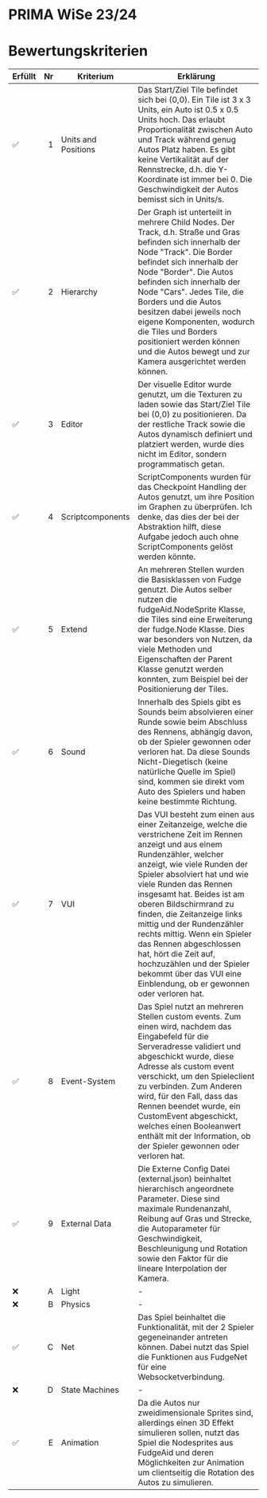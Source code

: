 # PRIMA WiSe 23/24

# Bewertungskriterien
| Erfüllt | Nr | Kriterium           | Erklärung                                                                                                                                     |
|---|---:|---------------------|-------------------------------------------------------------------------------------------------------------------------------------------------|
| ✅ |  1 | Units and Positions | Das Start/Ziel Tile befindet sich bei (0,0). Ein Tile ist 3 x 3 Units, ein Auto ist 0.5 x 0.5 Units hoch. Das erlaubt Proportionalität zwischen Auto und Track während genug Autos Platz haben. Es gibt keine Vertikalität auf der Rennstrecke, d.h. die Y-Koordinate ist immer bei 0. Die Geschwindigkeit der Autos bemisst sich in Units/s.                                                                |
| ✅ |  2 | Hierarchy           | Der Graph ist unterteilt in mehrere Child Nodes. Der Track, d.h. Straße und Gras befinden sich innerhalb der Node "Track". Die Border befindet sich innerhalb der Node "Border". Die Autos befinden sich innerhalb der Node "Cars". Jedes Tile, die Borders und die Autos besitzen dabei jeweils noch eigene Komponenten, wodurch die Tiles und Borders positioniert werden können und die Autos bewegt und zur Kamera ausgerichtet werden können.                                                                              |
| ✅ |  3 | Editor              | Der visuelle Editor wurde genutzt, um die Texturen zu laden sowie das Start/Ziel Tile bei (0,0) zu positionieren. Da der restliche Track sowie die Autos dynamisch definiert und platziert werden, wurde dies nicht im Editor, sondern programmatisch getan.                                                                |
| ✅ |  4 | Scriptcomponents    | ScriptComponents wurden für das Checkpoint Handling der Autos genutzt, um ihre Position im Graphen zu überprüfen. Ich denke, das dies der bei der Abstraktion hilft, diese Aufgabe jedoch auch ohne ScriptComponents gelöst werden könnte.                                                            |
| ✅ |  5 | Extend              | An mehreren Stellen wurden die Basisklassen von Fudge genutzt. Die Autos selber nutzen die fudgeAid.NodeSprite Klasse, die Tiles sind eine Erweiterung der fudge.Node Klasse. Dies war besonders von Nutzen, da viele Methoden und Eigenschaften der Parent Klasse genutzt werden konnten, zum Beispiel bei der Positionierung der Tiles.                         |
| ✅ |  6 | Sound               | Innerhalb des Spiels gibt es Sounds beim absolvieren einer Runde sowie beim Abschluss des Rennens, abhängig davon, ob der Spieler gewonnen oder verloren hat. Da diese Sounds Nicht-Diegetisch (keine natürliche Quelle im Spiel) sind, kommen sie direkt vom Auto des Spielers und haben keine bestimmte Richtung.                                                 |
| ✅ |  7 | VUI                 | Das VUI besteht zum einen aus einer Zeitanzeige, welche die verstrichene Zeit im Rennen anzeigt und aus einem Rundenzähler, welcher anzeigt, wie viele Runden der Spieler absolviert hat und wie viele Runden das Rennen insgesamt hat. Beides ist am oberen Bildschirmrand zu finden, die Zeitanzeige links mittig und der Rundenzähler rechts mittig. Wenn ein Spieler das Rennen abgeschlossen hat, hört die Zeit auf, hochzuzählen und der Spieler bekommt über das VUI eine Einblendung, ob er gewonnen oder verloren hat.                                             |
| ✅ |  8 | Event-System        | Das Spiel nutzt an mehreren Stellen custom events. Zum einen wird, nachdem das Eingabefeld für die Serveradresse validiert und abgeschickt wurde, diese Adresse als custom event verschickt, um den Spieleclient zu verbinden. Zum Anderen wird, für den Fall, dass das Rennen beendet wurde, ein CustomEvent abgeschickt, welches einen Booleanwert enthält mit der Information, ob der Spieler gewonnen oder verloren hat. |
| ✅ |  9 | External Data       | Die Externe Config Datei (external.json) beinhaltet hierarchisch angeordnete Parameter. Diese sind maximale Rundenanzahl, Reibung auf Gras und Strecke, die Autoparameter für Geschwindigkeit, Beschleunigung und Rotation sowie den Faktor für die lineare Interpolation der Kamera.                               |
| ❌ |  A | Light               | -                                                                         |
| ❌ |  B | Physics             | -                                           |
| ✅ |  C | Net                 | Das Spiel beinhaltet die Funktionalität, mit der 2 Spieler gegeneinander antreten können. Dabei nutzt das Spiel die Funktionen aus FudgeNet für eine Websocketverbindung.                                                                                                   |
| ❌ |  D | State Machines      | -                                      |
| ✅ |  E | Animation           | Da die Autos nur zweidimensionale Sprites sind, allerdings einen 3D Effekt simulieren sollen, nutzt das Spiel die Nodesprites aus FudgeAid und deren Möglichkeiten zur Animation um clientseitig die Rotation des Autos zu simulieren.                                                   |